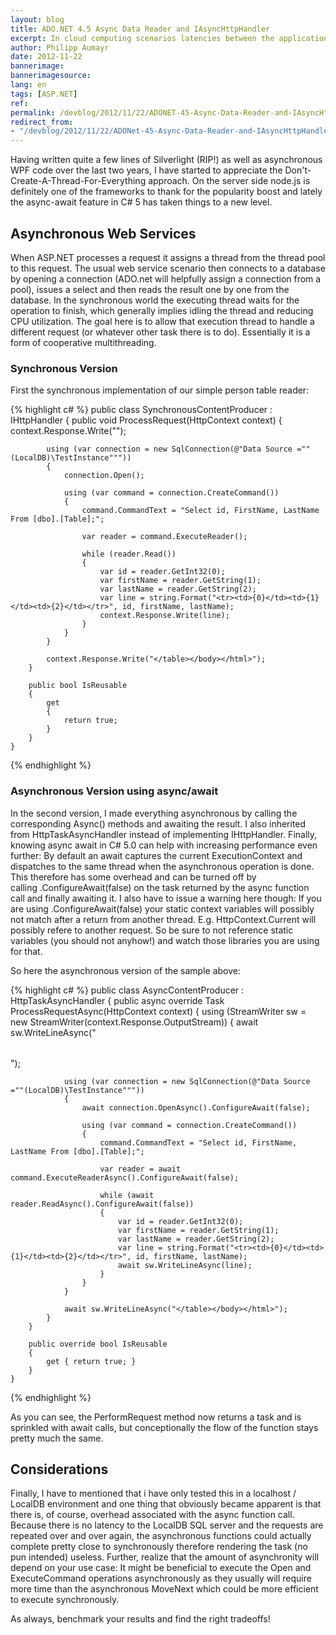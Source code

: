 ```yaml
---
layout: blog
title: ADO.NET 4.5 Async Data Reader and IAsyncHttpHandler
excerpt: In cloud computing scenarios latencies between the application and database server are usually higher compared to an on premise scenario. With the rise of node.js I/O driven web hosts are becoming more familiar and ADO.Net 4.5 aids this by providing Async methods to I/O bound functions. 
author: Philipp Aumayr
date: 2012-11-22
bannerimage: 
bannerimagesource: 
lang: en
tags: [ASP.NET]
ref: 
permalink: /devblog/2012/11/22/ADONET-45-Async-Data-Reader-and-IAsyncHttpHandler
redirect_from:
- "/devblog/2012/11/22/ADONet-45-Async-Data-Reader-and-IAsyncHttpHandler"
---
```


<p>Having written quite a few lines of Silverlight (RIP!) as well as asynchronous WPF code over the last two years, I have started to appreciate the Don't-Create-A-Thread-For-Everything approach. On the server side node.js is definitely one of the frameworks to thank for the popularity boost and lately the async-await feature in C# 5 has taken things to a new level.</p><h2>Asynchronous Web Services</h2><p>When ASP.NET processes a request it assigns a thread from the thread pool to this request. The usual web service scenario then connects to a database by opening a connection (ADO.net will helpfully assign a connection from a pool), issues a select and then reads the result one by one from the database. In the synchronous world the executing thread waits for the operation to finish, which generally implies idling the thread and reducing CPU utilization. The goal here is to allow that execution thread to handle a different request (or whatever other task there is to do). Essentially it is a form of cooperative multithreading.</p><h3>Synchronous Version</h3><p>First the synchronous implementation of our simple person table reader:</p>{% highlight c# %}    public class SynchronousContentProducer : IHttpHandler
    {
        public void ProcessRequest(HttpContext context)
        {
            context.Response.Write("<!DOCTYPE html><html><head></head><body><table>");

            using (var connection = new SqlConnection(@"Data Source =""(LocalDB)\TestInstance"""))
            {
                connection.Open();

                using (var command = connection.CreateCommand())
                {
                    command.CommandText = "Select id, FirstName, LastName From [dbo].[Table];";

                    var reader = command.ExecuteReader();

                    while (reader.Read())
                    {
                        var id = reader.GetInt32(0);
                        var firstName = reader.GetString(1);
                        var lastName = reader.GetString(2);
                        var line = string.Format("<tr><td>{0}</td><td>{1}</td><td>{2}</td></tr>", id, firstName, lastName);
                        context.Response.Write(line);
                    }
                }
            }

            context.Response.Write("</table></body></html>");
        }

        public bool IsReusable
        {
            get
            {
                return true;
            }
        }
    }
{% endhighlight %}<h3>Asynchronous Version using async/await</h3><p>In the second version, I made everything asynchronous by calling the corresponding Async() methods and awaiting the result. I also inherited from HttpTaskAsyncHandler instead of implementing IHttpHandler. Finally, knowing async await in C# 5.0 can help with increasing performance even further: By default an await captures the current ExecutionContext and dispatches to the same thread when the asynchronous operation is done. This therefore has some overhead and can be turned off by calling .ConfigureAwait(false) on the task returned by the async function call and finally awaiting it. I also have to issue a warning here though: If you are using .ConfigureAwait(false) your static context variables will possibly not match after a return from another thread. E.g. HttpContext.Current will possibly refere to another request. So be sure to not reference static variables (you should not anyhow!) and watch those libraries you are using for that.</p><p>So here the asynchronous version of the sample above:</p>{% highlight c# %}    public class AsyncContentProducer : HttpTaskAsyncHandler
    {
        public async override Task ProcessRequestAsync(HttpContext context)
        {
            using (StreamWriter sw = new StreamWriter(context.Response.OutputStream))
            {
                await sw.WriteLineAsync("<!DOCTYPE html><html><head></head><body><table>");

                using (var connection = new SqlConnection(@"Data Source =""(LocalDB)\TestInstance"""))
                {
                    await connection.OpenAsync().ConfigureAwait(false);

                    using (var command = connection.CreateCommand())
                    {
                        command.CommandText = "Select id, FirstName, LastName From [dbo].[Table];";

                        var reader = await command.ExecuteReaderAsync().ConfigureAwait(false);

                        while (await reader.ReadAsync().ConfigureAwait(false))
                        {
                            var id = reader.GetInt32(0);
                            var firstName = reader.GetString(1);
                            var lastName = reader.GetString(2);
                            var line = string.Format("<tr><td>{0}</td><td>{1}</td><td>{2}</td></tr>", id, firstName, lastName);
                            await sw.WriteLineAsync(line);
                        }
                    }
                }

                await sw.WriteLineAsync("</table></body></html>");
            }
        }

        public override bool IsReusable
        {
            get { return true; }
        }
    }
{% endhighlight %}<p>As you can see, the PerformRequest method now returns a task and is sprinkled with await calls, but conceptionally the flow of the function stays pretty much the same.</p><h2>Considerations</h2><p>Finally, I have to mentioned that i have only tested this in a localhost / LocalDB environment and one thing that obviously became apparent is that there is, of course, overhead associated with the async function call. Because there is no latency to the LocalDB SQL server and the requests are repeated over and over again, the asynchronous functions could actually complete pretty close to synchronously therefore rendering the task (no pun intended) useless. Further, realize that the amount of asynchronity will depend on your use case: It might be beneficial to execute the Open and ExecuteCommand operations asynchronously as they usually will require more time than the asynchronous MoveNext which could be more efficient to execute synchronously.</p><p>As always, benchmark your results and find the right tradeoffs!</p>